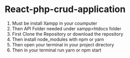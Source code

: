 # React-php-crud-application
1. Must be install Xampp in your coumputer
  2. Then API Folder needed under xampp>htdocs folder
1. First Clone the Repository or download the repository
2. Then install node_modules with npm or yarn
3. Then open your terminal in your project directory
4. Then in your terminal run yarn or npm start
